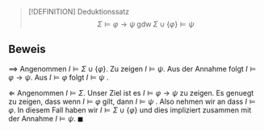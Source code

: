 
>[!DEFINITION] Deduktionssatz
>$$\Sigma\vDash \varphi \to \psi\;\text{gdw}\; \Sigma \cup \lbrace \varphi \rbrace \vDash \psi$$ 

## Beweis

$\implies$ Angenommen $I\vDash \Sigma \cup \lbrace \varphi \rbrace$. Zu zeigen $I \vDash \psi$. Aus der Annahme folgt $I \vDash \varphi \to \psi$. Aus $I \vDash \varphi$ folgt $I\vDash \psi$ .

$\Longleftarrow$  Angenommen $I \vDash \Sigma$. Unser Ziel ist es $I \vDash \varphi \to \psi$ zu zeigen. Es genuegt zu zeigen, dass wenn $I\vDash \varphi$ gilt, dann $I\vDash \psi$ . Also nehmen wir an dass $I\vDash \varphi$. In diesem Fall haben wir $I\vDash \Sigma \cup \lbrace\varphi\rbrace$ und dies impliziert zusammen mit der Annahme $I\vDash \psi$.
$\blacksquare$ 
